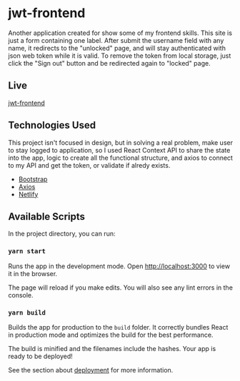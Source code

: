 # jwt-frontend

Another application created for show some of my frontend skills.
This site is just a form containing one label. After submit the username field with any name, it redirects to the "unlocked" page, and will stay authenticated with json web token while it is valid.
To remove the token from local storage, just click the "Sign out" button and be redirected again to "locked" page.

## Live

[jwt-frontend](https://thidiamond-jwt-auth.netlify.app/)

## Technologies Used

This project isn't focused in design, but in solving a real problem, make user to stay logged to application, so I used React Context API to share the state into the app, logic to create all the functional structure, and axios to connect to my API and get the token, or validate if alredy exists.

- [Bootstrap](https://getbootstrap.com/)
- [Axios](https://github.com/axios/axios)
- [Netlify](https://www.netlify.com/)

## Available Scripts

In the project directory, you can run:

### `yarn start`

Runs the app in the development mode.
Open [http://localhost:3000](http://localhost:3000) to view it in the browser.

The page will reload if you make edits.
You will also see any lint errors in the console.

### `yarn build`

Builds the app for production to the `build` folder.
It correctly bundles React in production mode and optimizes the build for the best performance.

The build is minified and the filenames include the hashes.
Your app is ready to be deployed!

See the section about [deployment](https://facebook.github.io/create-react-app/docs/deployment) for more information.
